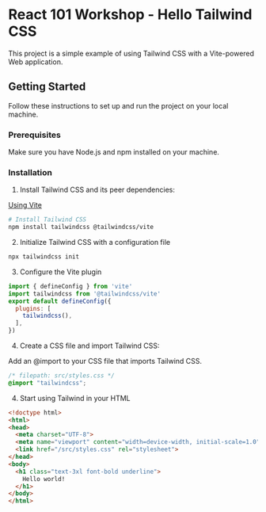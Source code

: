 # React 101 Workshop - Hello Tailwind CSS

This project is a simple example of using Tailwind CSS with a Vite-powered Web application.

## Getting Started

Follow these instructions to set up and run the project on your local machine.

### Prerequisites

Make sure you have Node.js and npm installed on your machine.

### Installation

1. Install Tailwind CSS and its peer dependencies:

[Using Vite](https://tailwindcss.com/docs/installation/using-vite)

```sh
# Install Tailwind CSS
npm install tailwindcss @tailwindcss/vite    
```

2. Initialize Tailwind CSS with a configuration file

```sh
npx tailwindcss init
```

3. Configure the Vite plugin

```js
import { defineConfig } from 'vite'
import tailwindcss from '@tailwindcss/vite'
export default defineConfig({
  plugins: [
    tailwindcss(),
  ],
})
```

4. Create a CSS file and import Tailwind CSS:

Add an @import to your CSS file that imports Tailwind CSS.

```css
/* filepath: src/styles.css */
@import "tailwindcss";
```

4. Start using Tailwind in your HTML

```html
<!doctype html>
<html>
<head>
  <meta charset="UTF-8">
  <meta name="viewport" content="width=device-width, initial-scale=1.0">
  <link href="/src/styles.css" rel="stylesheet">
</head>
<body>
  <h1 class="text-3xl font-bold underline">
    Hello world!
  </h1>
</body>
</html>
```